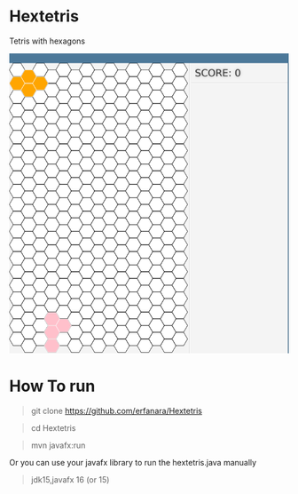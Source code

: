 # Hextetris
Tetris with hexagons


![alt text](https://github.com/erfanara/Hextetris/blob/main/screenshot/1.png)

# How To run
> git clone https://github.com/erfanara/Hextetris

> cd Hextetris

> mvn javafx:run

Or you can use your javafx library to run the hextetris.java manually

> jdk15,javafx 16 (or 15)
